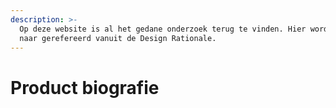 ```yaml
---
description: >-
  Op deze website is al het gedane onderzoek terug te vinden. Hier wordt dan ook
  naar gerefereerd vanuit de Design Rationale.
---
```


# Product biografie

